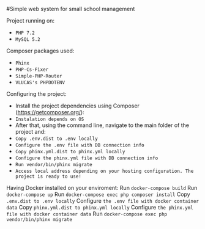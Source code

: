 #Simple web system for small school management

Project running on:
* ```PHP 7.2```
* ```MySQL 5.2```

Composer packages used:
* ```Phinx```
* ```PHP-Cs-Fixer```
* ```Simple-PHP-Router```
* ```VLUCAS's PHPDOTENV```

Configuring the project:
* Install the project dependencies using Composer (https://getcomposer.org/):
* ```Instalation depends on OS```
* After that, using the command line, navigate to the main folder of the project and:
* ```Copy .env.dist to .env locally```
* ```Configure the .env file with DB connection info```
* ```Copy phinx.yml.dist to phinx.yml locally```
* ```Configure the phinx.yml file with DB connection info```
* ```Run vendor/bin/phinx migrate```
* ```Access local address depending on your hosting configuration. The project is ready to use!```

Having Docker installed on your enviroment:
Run ```docker-compose build```
Run ```docker-compose up```
Run ```docker-compose exec php composer install```
Copy ```.env.dist to .env locally```
Configure ```the .env file with docker container data```
Copy ```phinx.yml.dist to phinx.yml locally```
Configure ```the phinx.yml file with docker container data```
Run ```docker-compose exec php vendor/bin/phinx migrate```
